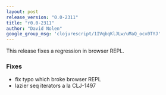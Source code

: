 ```yaml
---
layout: post
release_version: "0.0-2311"
title: "r0.0-2311"
author: "David Nolen"
google_group_msg: 'clojurescript/1IVqbqKlJLw/uMaQ_ocx0TYJ'
---
```


This release fixes a regression in browser REPL. 

### Fixes 
* fix typo which broke browser REPL 
* lazier seq iterators a la CLJ-1497 
